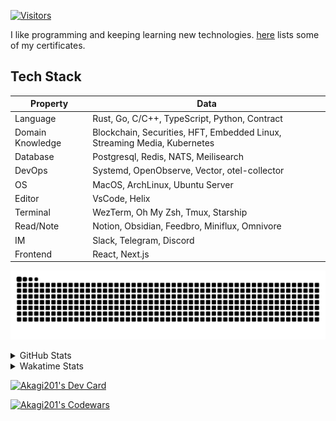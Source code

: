 <!-- markdownlint-disable MD041 MD010 MD033 -->
[![Visitors](https://api.visitorbadge.io/api/daily?path=Akagi201%2FAkagi201&label=Visitors%20Today&countColor=%2337d67a)](https://visitorbadge.io/status?path=Akagi201%2FAkagi201)

I like programming and keeping learning new technologies. [here](https://github.com/Akagi201/blockchain) lists some of my certificates.

## Tech Stack

| Property         	| Data                                                                               	|
|------------------	|------------------------------------------------------------------------------------	|
| Language         	| Rust, Go, C/C++, TypeScript, Python, Contract                                       |
| Domain Knowledge 	| Blockchain, Securities, HFT, Embedded Linux, Streaming Media, Kubernetes            |
| Database         	| Postgresql, Redis, NATS, Meilisearch                                                   |
| DevOps            | Systemd, OpenObserve, Vector, otel-collector                                        |
| OS               	| MacOS, ArchLinux, Ubuntu Server                                                     |
| Editor           	| VsCode, Helix                                                                       |
| Terminal          | WezTerm, Oh My Zsh, Tmux, Starship                                                  |
| Read/Note         | Notion, Obsidian, Feedbro, Miniflux, Omnivore                                       |
| IM               	| Slack, Telegram, Discord                                                            |
| Frontend          | React, Next.js                                                                      |

[![github contribution grid snake animation](https://raw.githubusercontent.com/Akagi201/Akagi201/output/github-contribution-grid-snake.svg#gh-light-mode-only)](https://github.com/Akagi201)

<details>
<summary>GitHub Stats</summary>
  <a href="https://github.com/Akagi201"><img alt="Profile Detail" src="https://raw.githubusercontent.com/Akagi201/Akagi201/master/profile-summary-card-output/dracula/0-profile-details.svg" /></a>
  <a href="https://github.com/Akagi201"><img alt="Github Stats" src="https://raw.githubusercontent.com/Akagi201/Akagi201/master/profile-summary-card-output/dracula/3-stats.svg" /></a>
  <a href="https://github.com/Akagi201"><img alt="Lang By Commits" src="https://raw.githubusercontent.com/Akagi201/Akagi201/master/profile-summary-card-output/dracula/2-most-commit-language.svg" /></a>
</details>

<details>
<summary>Wakatime Stats</summary>
<br>

<!--START_SECTION:waka-->

```txt
From: 08 June 2024 - To: 15 June 2024

Total Time: 49 hrs 5 mins

Other        37 hrs 8 mins   ███████████████████░░░░░░   75.65 %
sh           5 hrs 29 mins   ██▓░░░░░░░░░░░░░░░░░░░░░░   11.19 %
Go           2 hrs 27 mins   █▒░░░░░░░░░░░░░░░░░░░░░░░   05.00 %
Markdown     1 hr 40 mins    █░░░░░░░░░░░░░░░░░░░░░░░░   03.43 %
C#           1 hr 6 mins     ▓░░░░░░░░░░░░░░░░░░░░░░░░   02.27 %
Rust         37 mins         ▒░░░░░░░░░░░░░░░░░░░░░░░░   01.27 %
Python       25 mins         ▒░░░░░░░░░░░░░░░░░░░░░░░░   00.86 %
JSON         3 mins          ░░░░░░░░░░░░░░░░░░░░░░░░░   00.11 %
Solidity     1 min           ░░░░░░░░░░░░░░░░░░░░░░░░░   00.06 %
TOML         1 min           ░░░░░░░░░░░░░░░░░░░░░░░░░   00.05 %
```

<!--END_SECTION:waka-->

</details>

<a href="https://dly.to/lajulH68cRC"><img src="https://api.daily.dev/devcards/v2/0PgLIuTCuccboR3DWDI4I.png?type=wide&r=z7i" width="900" alt="Akagi201's Dev Card"/></a>

<a href="https://www.codewars.com/users/Akagi201"><img alt="Akagi201's Codewars" src="https://www.codewars.com/users/Akagi201/badges/small"></a>
